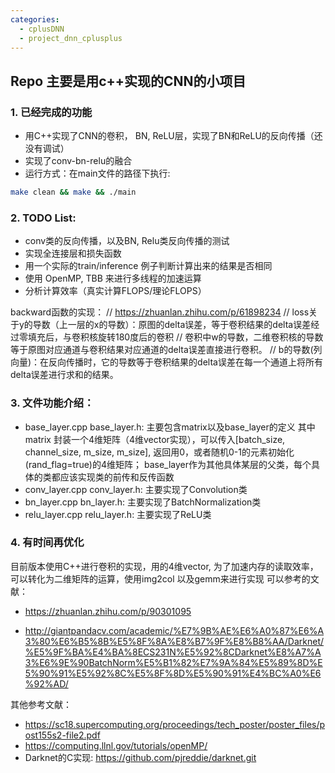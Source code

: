 ```yaml
---
categories:
  - cplusDNN
  - project_dnn_cplusplus
---
```

## Repo 主要是用c++实现的CNN的小项目

### 1. 已经完成的功能
- 用C++实现了CNN的卷积， BN, ReLU层，实现了BN和ReLU的反向传播（还没有调试）
- 实现了conv-bn-relu的融合
- 运行方式：在main文件的路径下执行:
```bash
make clean && make && ./main
```


### 2. TODO List:
- conv类的反向传播，以及BN, Relu类反向传播的测试
- 实现全连接层和损失函数
- 用一个实际的train/inference 例子判断计算出来的结果是否相同
- 使用 OpenMP, TBB 来进行多线程的加速运算
- 分析计算效率（真实计算FLOPS/理论FLOPS）


backward函数的实现：
// https://zhuanlan.zhihu.com/p/61898234
// loss关于y的导数（上一层的x的导数）：原图的delta误差，等于卷积结果的delta误差经过零填充后，与卷积核旋转180度后的卷积
// 卷积中w的导数，二维卷积核的导数等于原图对应通道与卷积结果对应通道的delta误差直接进行卷积。
// b的导数(列向量)：在反向传播时，它的导数等于卷积结果的delta误差在每一个通道上将所有delta误差进行求和的结果。

### 3. 文件功能介绍：
- base_layer.cpp base_layer.h: 主要包含matrix以及base_layer的定义
    其中matrix 封装一个4维矩阵（4维vector实现），可以传入[batch_size, channel_size, m_size, m_size], 返回用0，或者随机0-1的元素初始化(rand_flag=true)的4维矩阵； base_layer作为其他具体某层的父类，每个具体的类都应该实现类的前传和反传函数
- conv_layer.cpp conv_layer.h: 主要实现了Convolution类
- bn_layer.cpp bn_layer.h: 主要实现了BatchNormalization类
- relu_layer.cpp relu_layer.h: 主要实现了ReLU类


### 4. 有时间再优化
目前版本使用C++进行卷积的实现，用的4维vector, 为了加速内存的读取效率，可以转化为二维矩阵的运算，使用img2col 以及gemm来进行实现
可以参考的文献：
- https://zhuanlan.zhihu.com/p/90301095

- http://giantpandacv.com/academic/%E7%9B%AE%E6%A0%87%E6%A3%80%E6%B5%8B%E5%8F%8A%E8%B7%9F%E8%B8%AA/Darknet/%E5%9F%BA%E4%BA%8ECS231N%E5%92%8CDarknet%E8%A7%A3%E6%9E%90BatchNorm%E5%B1%82%E7%9A%84%E5%89%8D%E5%90%91%E5%92%8C%E5%8F%8D%E5%90%91%E4%BC%A0%E6%92%AD/

其他参考文献：
- https://sc18.supercomputing.org/proceedings/tech_poster/poster_files/post155s2-file2.pdf
- https://computing.llnl.gov/tutorials/openMP/
- Darknet的C实现: https://github.com/pjreddie/darknet.git



